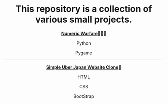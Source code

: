 <div align="center"> 
  <h1>This repository is a collection of various small projects.</h1>
  <p><a href="https://github.com/DayDreamYGithub/Various-Small-Projects/tree/main/Pygame-NumericWarfare"><strong>Numeric Warfare</strong></a>🌟🌟🌟</p>
  <p>Python</p>
  <p>Pygame</p>
  <hr>
  <p><a href="#"><strong>Simple Uber Japan Website Clone</strong></a>🌟</p>
  <p>HTML</p>
  <p>CSS</p>
  <p>BootStrap</p>
</div>
